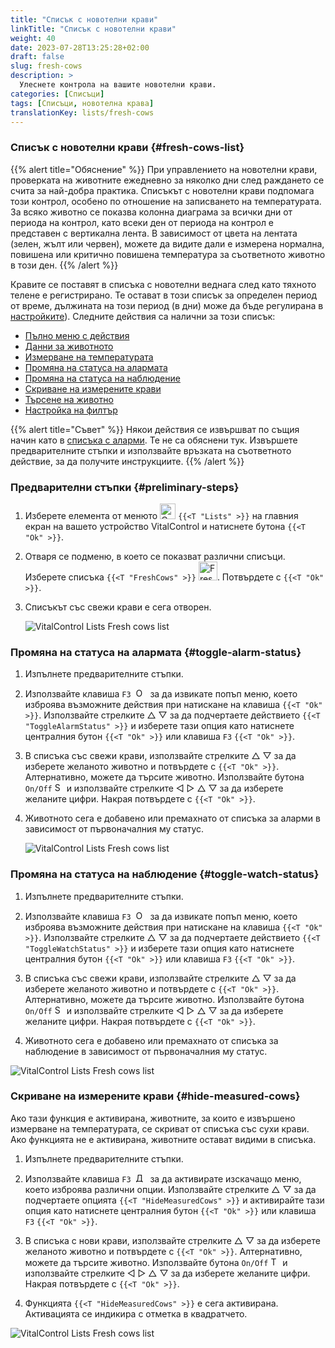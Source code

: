 ```yaml
---
title: "Списък с новотелни крави"
linkTitle: "Списък с новотелни крави"
weight: 40
date: 2023-07-28T13:25:28+02:00
draft: false
slug: fresh-cows
description: >
  Улеснете контрола на вашите новотелни крави.
categories: [Списъци]
tags: [Списъци, новотелна крава]
translationKey: lists/fresh-cows
---
```

### Списък с новотелни крави {#fresh-cows-list}

{{% alert title="Обяснение" %}}
При управлението на новотелни крави, проверката на животните ежедневно за няколко дни след раждането се счита за най-добра практика. Списъкът с новотелни крави подпомага този контрол, особено по отношение на записването на температурата. За всяко животно се показва колонна диаграма за всички дни от периода на контрол, като всеки ден от периода на контрол е представен с вертикална лента. В зависимост от цвета на лентата (зелен, жълт или червен), можете да видите дали е измерена нормална, повишена или критично повишена температура за съответното животно в този ден.
{{% /alert %}}

Кравите се поставят в списъка с новотелни веднага след като тяхното телене е регистрирано. Те остават в този списък за определен период от време, дължината на този период (в дни) може да бъде регулирана в [настройките](../../settings/data-acquisition/#control-period-of-fresh-cows)).
 Следните действия са налични за този списък:

- [Пълно меню с действия](../alarm/#full-action-menu)
- [Данни за животното](../alarm/#animal-data)
- [Измерване на температурата](../alarm/#take-temperature)
- [Промяна на статуса на алармата](#toggle-alarm-status)
- [Промяна на статуса на наблюдение](#toggle-watch-status)
- [Скриване на измерените крави](#hide-measured-cows)
- [Търсене на животно](../alarm/#search-animal)
- [Настройка на филтър](../alarm/#set-filter)

{{% alert title="Съвет" %}}
Някои действия се извършват по същия начин като в [списъка с аларми](../alarm). Те не са обяснени тук. Извършете предварителните стъпки и използвайте връзката на съответното действие, за да получите инструкциите.
{{% /alert %}}

### Предварителни стъпки {#preliminary-steps}

1. Изберете елемента от менюто <img src="/icons/main/lists.svg" width="25" align="bottom" alt="Списъци" /> `{{<T "Lists" >}}` на главния екран на вашето устройство VitalControl и натиснете бутона `{{<T "Ok" >}}`.

2. Отваря се подменю, в което се показват различни списъци. Изберете списъка `{{<T "FreshCows" >}}` <img src="/icons/lists/freshcows.svg" width="30" align="bottom" alt="Fresh-cows" />. Потвърдете с `{{<T "Ok" >}}`.

3. Списъкът със свежи крави е сега отворен.

   ![VitalControl Lists Fresh cows list](../images/firststeps4.png "Списък със свежи крави")

### Промяна на статуса на алармата {#toggle-alarm-status}

1. Изпълнете предварителните стъпки.

2. Използвайте клавиша `F3` &nbsp;<img src="/icons/footer/open-popup.svg" width="15" align="bottom" alt="Open popup" />&nbsp; за да извикате попъп меню, което изброява възможните действия при натискане на клавиша `{{<T "Ok" >}}`. Използвайте стрелките △ ▽ за да подчертаете действието `{{<T "ToggleAlarmStatus" >}}` и изберете тази опция като натиснете централния бутон `{{<T "Ok" >}}` или клавиша `F3` `{{<T "Ok" >}}`.

3. В списъка със свежи крави, използвайте стрелките △ ▽ за да изберете желаното животно и потвърдете с `{{<T "Ok" >}}`. Алтернативно, можете да търсите животно. Използвайте бутона `On/Off` <img src="/icons/footer/search.svg" width="15" align="bottom" alt="Search" /> и използвайте стрелките ◁ ▷ △ ▽ за да изберете желаните цифри. Накрая потвърдете с `{{<T "Ok" >}}`.

4. Животното сега е добавено или премахнато от списъка за аларми в зависимост от първоначалния му статус.

   ![VitalControl Lists Fresh cows list](../images/togglealarmstatus.png "Промяна на статуса на алармата")

### Промяна на статуса на наблюдение {#toggle-watch-status}

1. Изпълнете предварителните стъпки.

2. Използвайте клавиша `F3` &nbsp;<img src="/icons/footer/open-popup.svg" width="15" align="bottom" alt="Open popup" />&nbsp; за да извикате попъп меню, което изброява възможните действия при натискане на клавиша `{{<T "Ok" >}}`. Използвайте стрелките △ ▽ за да подчертаете действието `{{<T "ToggleWatchStatus" >}}` и изберете тази опция като натиснете централния бутон `{{<T "Ok" >}}` или клавиша `F3` `{{<T "Ok" >}}`.

3. В списъка със свежи крави, използвайте стрелките △ ▽ за да изберете желаното животно и потвърдете с `{{<T "Ok" >}}`. Алтернативно, можете да търсите животно. Използвайте бутона `On/Off` <img src="/icons/footer/search.svg" width="15" align="bottom" alt="Search" /> и използвайте стрелките ◁ ▷ △ ▽ за да изберете желаните цифри. Накрая потвърдете с `{{<T "Ok" >}}`.

4. Животното сега е добавено или премахнато от списъка за наблюдение в зависимост от първоначалния му статус.

![VitalControl Lists Fresh cows list](../images/togglewatchstatus.png "Промяна на статуса за наблюдение")

### Скриване на измерените крави {#hide-measured-cows}

Ако тази функция е активирана, животните, за които е извършено измерване на температурата, се скриват от списъка със сухи крави. Ако функцията не е активирана, животните остават видими в списъка.

1. Изпълнете предварителните стъпки.

2. Използвайте клавиша `F3` &nbsp;<img src="/icons/footer/open-popup.svg" width="15" align="bottom" alt="Действия" />&nbsp; за да активирате изскачащо меню, което изброява различни опции. Използвайте стрелките △ ▽ за да подчертаете опцията `{{<T "HideMeasuredCows" >}}` и активирайте тази опция като натиснете централния бутон `{{<T "Ok" >}}` или клавиша `F3` `{{<T "Ok" >}}`.

3. В списъка с нови крави, използвайте стрелките △ ▽ за да изберете желаното животно и потвърдете с `{{<T "Ok" >}}`. Алтернативно, можете да търсите животно. Използвайте бутона `On/Off` <img src="/icons/footer/search.svg" width="15" align="bottom" alt="Търсене" /> и използвайте стрелките ◁ ▷ △ ▽ за да изберете желаните цифри. Накрая потвърдете с `{{<T "Ok" >}}`.

4. Функцията `{{<T "HideMeasuredCows" >}}` е сега активирана. Активацията се индикира с отметка в квадратчето.

![VitalControl Lists Fresh cows list](../images/hidemeasuredcows.png "Скрий измерените крави")
